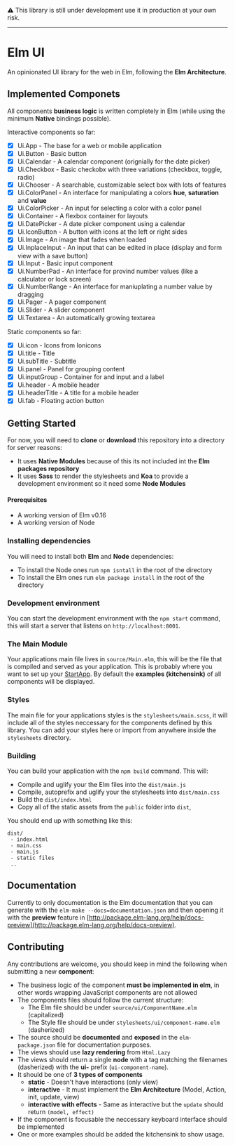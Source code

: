 :warning: This library is still under development use it in production at your own risk.

------------------------

# Elm UI
An opinionated UI library for the web in Elm, following the **Elm Architecture**. 

## Implemented Componets
All components **business logic** is written completely in Elm (while using the minimum **Native** bindings possible).

Interactive components so far:
- [x] Ui.App - The base for a web or mobile application
- [x] Ui.Button - Basic button
- [x] Ui.Calendar - A calendar component (orignially for the date picker)
- [x] Ui.Checkbox - Basic checkobx with three variations (checkbox, toggle, radio)
- [x] Ui.Chooser - A searchable, customizable select box with lots of features
- [x] Ui.ColorPanel - An interface for manipulating a colors **hue**, **saturation** and **value**
- [x] Ui.ColorPicker - An input for selecting a color with a color panel
- [x] Ui.Container - A flexbox container for layouts
- [x] Ui.DatePicker - A date picker component using a calendar
- [x] Ui.IconButton - A button with icons at the left or right sides
- [x] Ui.Image - An image that fades when loaded
- [x] Ui.InplaceInput - An input that can be edited in place (display and form view with a save button)
- [x] Ui.Input - Basic input component
- [x] Ui.NumberPad - An interface for provind number values (like a calculator or lock screen)
- [x] Ui.NumberRange - An interface for maniuplating a number value by dragging
- [x] Ui.Pager - A pager component
- [x] Ui.Slider - A slider component
- [x] Ui.Textarea - An automatically growing textarea

Static components so far:
- [x] Ui.icon - Icons from Ionicons
- [x] Ui.title - Title
- [x] Ui.subTitle - Subtitle
- [x] Ui.panel - Panel for grouping content
- [x] Ui.inputGroup - Container for and input and a label
- [x] Ui.header - A mobile header
- [x] Ui.headerTitle - A title for a mobile header
- [x] Ui.fab - Floating action button

## Getting Started
For now, you will need to **clone** or **download** this repository into a directory for server reasons:
  * It uses **Native Modules** because of this its not included int the **Elm packages repository** 
  * It uses **Sass** to render the stylesheets and **Koa** to provide a development environment so it need some **Node Modules**

#### Prerequisites
* A working version of Elm v0.16
* A working version of Node

### Installing dependencies
You will need to install both **Elm** and **Node** dependencies:
  * To install the Node ones run `npm isntall` in the root of the directory
  * To install the Elm ones run `elm package install` in the root of the directory

### Development environment
You can start the development environment with the `npm start` command, this will start a server that listens on `http://localhost:8001`.

### The Main Module
Your applications main file lives in `source/Main.elm`, this will be the file that is compiled and served as your application. This is probably where you want to set up your [StartApp](https://github.com/evancz/start-app). By default the **examples (kitchensink)** of all components will be displayed.

### Styles
The main file for your applications styles is the `stylesheets/main.scss`, it will include all of the styles neccessary for the components defined by this library. You can add your styles here or import from anywhere inside the `stylesheets` directory.

### Building
You can build your application with the `npm build` command. This will:
 * Compile and uglify your the Elm files into the `dist/main.js`
 * Compile, autoprefix and uglify your the stylesheets into `dist/main.css`
 * Build the `dist/index.html`
 * Copy all of the static assets from the `public` folder into `dist`, 

You should end up with something like this:
```
dist/
 - index.html
 - main.css
 - main.js
 - static files
 ..
```

## Documentation
Currently to only documentation is the Elm documentation that you can generate with the `elm-make --docs=documentation.json` and then opening it with the **preview** feature in [http://package.elm-lang.org/help/docs-preview](http://package.elm-lang.org/help/docs-preview).

## Contributing
Any contributions are welcome, you should keep in mind the following when submitting a new **component**:
  * The business logic of the component **must be implemented in elm**, in other words wrapping JavaScript components are not allowed
  * The components files should follow the current structure:
    * The Elm file should be under `source/ui/ComponentName.elm` (capitalized)
    * The Style file should be under `stylesheets/ui/component-name.elm` (dasherized)
  * The source should be **documented** and **exposed** in the `elm-package.json` file for documentation purposes. 
  * The views should use **lazy rendering** from `Html.Lazy`
  * The views should return a single **node** with a tag matching the filenames (dasherized) with the **ui-** prefix (`ui-component-name`).
  * It should be one of **3 types of components**
    * **static** - Doesn't have interactions (only view)
    * **interactive** - It must implement the **Elm Architecture** (Model, Action, init, update, view)
    * **interactive with effects** - Same as interactive but the `update` should return `(model, effect)`
  * If the component is focusable the neccessary keyboard interface should be implemented
  * One or more examples should be added the kitchensink to show usage.
